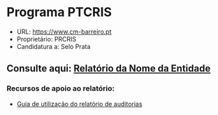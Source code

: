 # Programa PTCRIS
- URL: https://www.cm-barreiro.pt
- Proprietário: PRCRIS
- Candidatura a: Selo Prata
  
## Consulte aqui: [Relatório da Nome da Entidade](https://unidade-acesso.github.io/report_00X/relatorio_report_003.html)

### Recursos de apoio ao relatório:
- [Guia de utilização do relatório de auditorias](https://unidade-acesso.github.io/reports/guiao.html)
